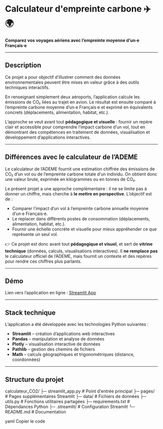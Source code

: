 # Calculateur d'empreinte carbone ✈️🌍

**Comparez vos voyages aériens avec l’empreinte moyenne d’un·e Français·e**

---

## Description

Ce projet a pour objectif d’illustrer comment des données environnementales peuvent être mises en valeur grâce à des outils techniques interactifs.

En renseignant simplement deux aéroports, l’application calcule les émissions de CO₂ liées au trajet en avion. Le résultat est ensuite comparé à l’empreinte carbone moyenne d’un·e Français·e et exprimé en équivalents concrets (déplacements, alimentation, habitat, etc.).

L’approche se veut avant tout **pédagogique et visuelle** : fournir un repère clair et accessible pour comprendre l’impact carbone d’un vol, tout en démontrant des compétences en traitement de données, visualisation et développement d’applications interactives.

---

## Différences avec le calculateur de l’ADEME

Le calculateur de l’ADEME fournit une estimation chiffrée des émissions de CO₂ d’un vol ou de l’empreinte carbone totale d’un individu. On obtient donc une valeur brute, exprimée en kilogrammes ou en tonnes de CO₂.  

Le présent projet a une approche complémentaire : il ne se limite pas à donner un chiffre, mais cherche à **le mettre en perspective**. L’objectif est de :

- Comparer l’impact d’un vol à l’empreinte carbone annuelle moyenne d’un·e Français·e.  
- Le replacer dans différents postes de consommation (déplacements, alimentation, habitat, etc.).  
- Fournir une échelle concrète et visuelle pour mieux appréhender ce que représente un seul vol.  

👉 Ce projet est donc avant tout **pédagogique et visuel**, et sert de **vitrine technique** (données, calculs, visualisations interactives). Il **ne remplace pas** le calculateur officiel de l’ADEME, mais fournit un contexte et des repères pour rendre ces chiffres plus parlants.

---

## Démo

Lien vers l’application en ligne : [Streamlit App](https://share.streamlit.io/ton_utilisateur/ton_depot/main/streamlit_app.py)

---

## Stack technique

L’application a été développée avec les technologies Python suivantes :

- **Streamlit** – création d’applications web interactives  
- **Pandas** – manipulation et analyse de données  
- **Plotly** – visualisation interactive de données  
- **Pathlib** – gestion des chemins de fichiers  
- **Math** – calculs géographiques et trigonométriques (distance, coordonnées)  

---

## Structure du projet

calculateur_CO2/
├─ streamlit_app.py # Point d'entrée principal
├─ pages/ # Pages supplémentaires Streamlit
├─ data/ # Fichiers de données
├─ utils.py # Fonctions utilitaires partagées
├─ requirements.txt # Dépendances Python
├─ .streamlit/ # Configuration Streamlit
└─ README.md # Documentation

yaml
Copier le code
